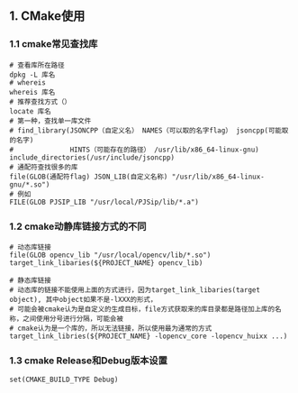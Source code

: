 ## 1. CMake使用

### 1.1 cmake常见查找库

    # 查看库所在路径
    dpkg -L 库名
    # whereis
    whereis 库名
    # 推荐查找方式（）
    locate 库名
    # 第一种，查找单一库文件
    # find_library(JSONCPP（自定义名） NAMES（可以取的名字flag） jsoncpp(可能取的名字)
    #              HINTS（可能存在的路径） /usr/lib/x86_64-linux-gnu)
    include_directories(/usr/include/jsoncpp)
    # 通配符查找很多的库
    file(GLOB(通配符flag) JSON_LIB(自定义名称) "/usr/lib/x86_64-linux-gnu/*.so")
    # 例如
    FILE(GLOB PJSIP_LIB "/usr/local/PJSip/lib/*.a")
    
 ### 1.2 cmake动静库链接方式的不同
 
    # 动态库链接
    file(GLOB opencv_lib "/usr/local/opencv/lib/*.so")
    target_link_libaries(${PROJECT_NAME} opencv_lib)
    
    # 静态库链接
    # 动态库的链接不能使用上面的方式进行，因为target_link_libaries(target object), 其中object如果不是-lXXX的形式，
    # 可能会被cmake认为是自定义的生成目标，file方式获取来的库目录都是路径加上库的名称，之间使用分号进行分隔，可能会被
    # cmake认为是一个库的，所以无法链接，所以使用最为通常的方式
    target_link_libries(${PROJECT_NAME} -lopencv_core -lopencv_huixx ...)
    
### 1.3 cmake Release和Debug版本设置 

    set(CMAKE_BUILD_TYPE Debug)
 



